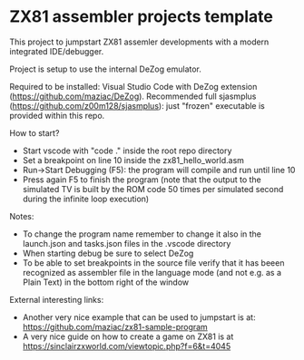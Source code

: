 # ZX81 assembler projects template

This project to jumpstart ZX81 assemler developments with a modern integrated IDE/debugger.

Project is setup to use the internal DeZog emulator.

Required to be installed: Visual Studio Code with DeZog extension (https://github.com/maziac/DeZog). Recommended full sjasmplus (https://github.com/z00m128/sjasmplus): just "frozen" executable is provided within this repo.

How to start?
- Start vscode with "code ." inside the root repo directory
- Set a breakpoint on line 10 inside the zx81_hello_world.asm 
- Run->Start Debugging (F5): the program will compile and run until line 10
- Press again F5 to finish the program
  (note that the output to the simulated TV is built by the ROM code 50 times per simulated second during the infinite loop execution)

Notes:
- To change the program name remember to change it also in the launch.json and tasks.json files in the .vscode directory
- When starting debug be sure to select DeZog
- To be able to set breakpoints in the source file verify that it has beeen recognized as assembler file in the language mode (and not e.g. as a Plain Text) in the bottom right of the window

External interesting links:
- Another very nice example that can be used to jumpstart is at: https://github.com/maziac/zx81-sample-program
- A very nice guide on how to create a game on ZX81 is at https://sinclairzxworld.com/viewtopic.php?f=6&t=4045

